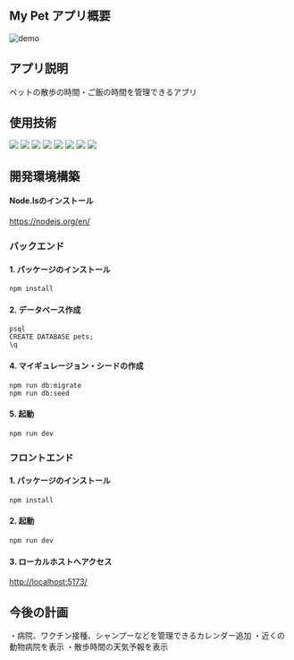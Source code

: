 ## My Pet アプリ概要
![demo](https://github.com/user-attachments/assets/be0e8fa8-6243-4ee3-959f-3e4dd2bcdb7c)

## アプリ説明
ペットの散歩の時間・ご飯の時間を管理できるアプリ

## 使用技術
<p>
  <img src="https://img.shields.io/badge/Node.js-F5F5F5.svg?logo=node.js&style=flat">
  <img src="https://img.shields.io/badge/Javascript-276DC3.svg?logo=javascript&style=flat">
  <img src="https://img.shields.io/badge/-CSS3-1572B6.svg?logo=css3&style=flat">
  <img src="https://img.shields.io/badge/-HTML5-333.svg?logo=html5&style=flat">
  <img src="https://img.shields.io/badge/-React-555.svg?logo=react&style=flat">
  <img src="https://img.shields.io/badge/-Express-555.svg?logo=express&style=flat">
  <img src="https://img.shields.io/badge/-PostgreSQL-336791.svg?logo=postgresql&style=flat">
  <img src="https://img.shields.io/badge/-intellij%20IDEA-000.svg?logo=intellij-idea&style=flat">
<p>

## 開発環境構築

#### Node.lsのインストール
<https://nodejs.org/en/>

### バックエンド

#### 1. パッケージのインストール
```
npm install
```

#### 2. データベース作成
```
psql
CREATE DATABASE pets;
\q
```

#### 4. マイギュレージョン・シードの作成
```
npm run db:migrate
npm run db:seed
```

#### 5. 起動
```
npm run dev
```

### フロントエンド

#### 1. パッケージのインストール
```
npm install
```

#### 2. 起動
```
npm run dev
```

#### 3. ローカルホストへアクセス
<http://localhost:5173/>

## 今後の計画
・病院、ワクチン接種、シャンプーなどを管理できるカレンダー追加
・近くの動物病院を表示
・散歩時間の天気予報を表示
